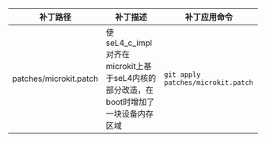 | 补丁路径               | 补丁描述                                                                            | 补丁应用命令                       |
| ---------------------- | ----------------------------------------------------------------------------------- | ---------------------------------- |
| patches/microkit.patch | 使seL4_c_impl对齐在microkit上基于seL4内核的部分改造，在boot时增加了一块设备内存区域 | `git apply patches/microkit.patch` |